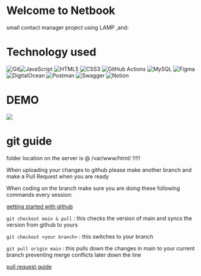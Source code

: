 # Welcome to Netbook
small contact manager project using LAMP ,and:

# Technology used
<img alt="Git" src="https://img.shields.io/badge/git%20-%23F05033.svg?&style=for-the-badge&logo=git&logoColor=white"/><img alt="JavaScript" src="https://img.shields.io/badge/javascript%20-%23323330.svg?&style=for-the-badge&logo=javascript&logoColor=%23F7DF1E"/>
<img alt="HTML5" src="https://img.shields.io/badge/html5%20-%23E34F26.svg?&style=for-the-badge&logo=html5&logoColor=white"/>
<img alt="CSS3" src="https://img.shields.io/badge/css3%20-%231572B6.svg?&style=for-the-badge&logo=css3&logoColor=white"/>
<img alt="GitHub Actions" src="https://img.shields.io/badge/github%20actions%20-%232671E5.svg?&style=for-the-badge&logo=github%20actions&logoColor=white"/>
<img alt="MySQL" src="https://img.shields.io/badge/mysql-%2300f.svg?style=for-the-badge&logo=mysql&logoColor=white"/>
<img alt="Figma" src="https://img.shields.io/badge/figma-%23F24E1E.svg?style=for-the-badge&logo=figma&logoColor=white"/>
<img alt="DigitalOcean" src="https://img.shields.io/badge/DigitalOcean-%230167ff.svg?style=for-the-badge&logo=digitalOcean&logoColor=white"/>
<img alt="Postman" src="https://img.shields.io/badge/Postman-FF6C37?style=for-the-badge&logo=postman&logoColor=white"/>
<img alt="Swagger" src="https://img.shields.io/badge/-Swagger-%23Clojure?style=for-the-badge&logo=swagger&logoColor=white"/>
<img alt="Notion" src="https://img.shields.io/badge/Notion-%23000000.svg?style=for-the-badge&logo=notion&logoColor=white"/>


# DEMO
<img src="2022-09-27 00-31-18.gif"/>

# git guide
folder location on the server is @ /var/www/html/ !!!!!

When uploading your changes to github please make another branch and make a Pull Request when you are ready

When coding on the branch make sure you are doing these following commands every session:

[getting started with github](https://www.freecodecamp.org/news/the-beginners-guide-to-git-github/)

`git checkout main & pull`    : this checks the version of main and syncs the version from github to yours

`git checkout <your branch>`  : this switches to your branch

`git pull origin main`        : this pulls down the changes in main to your current branch preventing merge conflicts later down the line

[pull request guide](https://docs.github.com/en/pull-requests/collaborating-with-pull-requests/proposing-changes-to-your-work-with-pull-requests/creating-a-pull-request)

